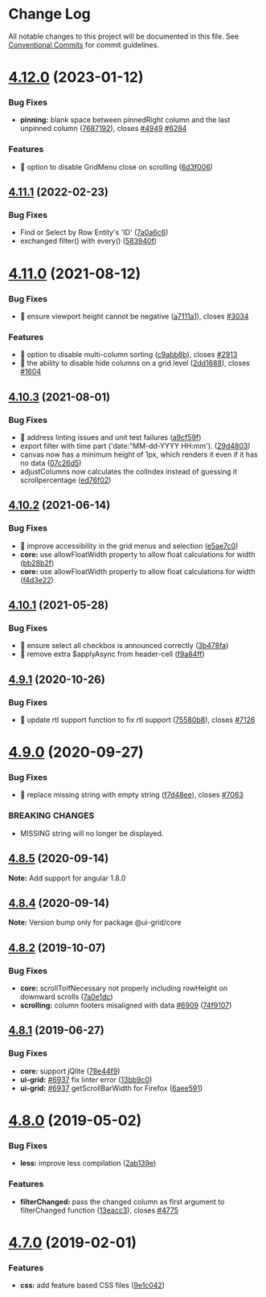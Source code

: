 # Change Log

All notable changes to this project will be documented in this file.
See [Conventional Commits](https://conventionalcommits.org) for commit guidelines.

# [4.12.0](https://github.com/angular-ui/ui-grid/compare/v4.11.1...v4.12.0) (2023-01-12)


### Bug Fixes

* **pinning:** blank space between pinnedRight column and the last unpinned column ([7687192](https://github.com/angular-ui/ui-grid/commit/7687192afa6b67f013c8a559a60dc9c3f78e4efb)), closes [#4949](https://github.com/angular-ui/ui-grid/issues/4949) [#6284](https://github.com/angular-ui/ui-grid/issues/6284)


### Features

* 🎸 option to disable GridMenu close on scrolling ([6d3f006](https://github.com/angular-ui/ui-grid/commit/6d3f0065f6635179b4a3ccca5d8f0ac274bd3755))





## [4.11.1](https://github.com/angular-ui/ui-grid/compare/v4.11.0...v4.11.1) (2022-02-23)

### Bug Fixes

* Find or Select by Row Entity's 'ID' ([7a0a6c6](https://github.com/angular-ui/ui-grid/commit/7a0a6c6f3ed29c3e41f5cfa77b46639d3df7f1ca))
* exchanged filter() with every() ([583940f](https://github.com/angular-ui/ui-grid/commit/583940ffa30df614b64122dc1f8b9d83103821df))




# [4.11.0](https://github.com/angular-ui/ui-grid/compare/v4.10.3...v4.11.0) (2021-08-12)


### Bug Fixes

* 🐛 ensure viewport height cannot be negative ([a7111a1](https://github.com/angular-ui/ui-grid/commit/a7111a13b4c7d67068522881783925dedbacda88)), closes [#3034](https://github.com/angular-ui/ui-grid/issues/3034)


### Features

* 🎸 option to disable multi-column sorting ([c9abb8b](https://github.com/angular-ui/ui-grid/commit/c9abb8bab2101479b0498848b4a288c1ad7d17f9)), closes [#2913](https://github.com/angular-ui/ui-grid/issues/2913)
* 🎸 the ability to disable hide columns on a grid level ([2dd1688](https://github.com/angular-ui/ui-grid/commit/2dd168859e03583cdc7e6ab671d146e343ae4275)), closes [#1604](https://github.com/angular-ui/ui-grid/issues/1604)





## [4.10.3](https://github.com/angular-ui/ui-grid/compare/v4.10.2...v4.10.3) (2021-08-01)


### Bug Fixes

* 🐛 address linting issues and unit test failures ([a9cf59f](https://github.com/angular-ui/ui-grid/commit/a9cf59f6ff31f065332bdd20b0931dba0b982183))
* export filter with time part ('date:"MM-dd-YYYY HH:mm'). ([29d4803](https://github.com/angular-ui/ui-grid/commit/29d4803d702409bffafc30b33cbbdeda53992776))
* canvas now has a minimum height of 1px, which renders it even if it has no data ([07c26d5](https://github.com/angular-ui/ui-grid/commit/07c26d576fe6e012730fead14c9e9139d606ed13))
* adjustColumns now calculates the colIndex instead of guessing it scrollpercentage ([ed76f02](https://github.com/angular-ui/ui-grid/commit/ed76f02090f3510d555cacdae03f1edad849d27a))




## [4.10.2](https://github.com/angular-ui/ui-grid/compare/v4.10.1...v4.10.2) (2021-06-14)


### Bug Fixes

* 🐛 improve accessibility in the grid menus and selection ([e5ae7c0](https://github.com/angular-ui/ui-grid/commit/e5ae7c085f4ac314dfbd4fab15b24f20730ee5cd))
* **core:** use allowFloatWidth property to allow float calculations for width ([bb28b2f](https://github.com/angular-ui/ui-grid/commit/bb28b2fb523f5e47aa61a80bf70e4aabc49ab1e7))
* **core:** use allowFloatWidth property to allow float calculations for width ([f4d3e22](https://github.com/angular-ui/ui-grid/commit/f4d3e222965d91a7faf0f4886ad6d4906789df9e))





## [4.10.1](https://github.com/angular-ui/ui-grid/compare/v4.10.0...v4.10.1) (2021-05-28)


### Bug Fixes

* 🐛 ensure select all checkbox is announced correctly ([3b478fa](https://github.com/angular-ui/ui-grid/commit/3b478fa22fd6a438bc63331a36b4c0606d0edd36))
* 🐛 remove extra $applyAsync from header-cell ([f9a84ff](https://github.com/angular-ui/ui-grid/commit/f9a84ff8cb314e6823bda53f174157b318b238d7))





## [4.9.1](https://github.com/angular-ui/ui-grid/compare/v4.9.0...v4.9.1) (2020-10-26)


### Bug Fixes

* 🐛 update rtl support function to fix rtl support ([75580b8](https://github.com/angular-ui/ui-grid/commit/75580b88c46a36029b3abb3b57eaccf1928c22ad)), closes [#7126](https://github.com/angular-ui/ui-grid/issues/7126)





# [4.9.0](https://github.com/angular-ui/ui-grid/compare/v4.8.5...v4.9.0) (2020-09-27)


### Bug Fixes

* 🐛 replace missing string with empty string ([f7d48ee](https://github.com/angular-ui/ui-grid/commit/f7d48ee4e28f8a1233d0dc1bf4e10a5446df6e32)), closes [#7063](https://github.com/angular-ui/ui-grid/issues/7063)


### BREAKING CHANGES

* MISSING string will no longer be displayed.





## [4.8.5](https://github.com/angular-ui/ui-grid/compare/v4.8.3...v4.8.5) (2020-09-14)

**Note:** Add support for angular 1.8.0





## [4.8.4](https://github.com/angular-ui/ui-grid/compare/v4.8.3...v4.8.4) (2020-09-14)

**Note:** Version bump only for package @ui-grid/core





## [4.8.2](https://github.com/angular-ui/ui-grid/compare/v4.8.1...v4.8.2) (2019-10-07)


### Bug Fixes

* **core:** scrollToIfNecessary not properly including rowHeight on downward scrolls ([7a0e1dc](https://github.com/angular-ui/ui-grid/commit/7a0e1dc))
* **scrolling:** column footers misaligned with data [#6909](https://github.com/angular-ui/ui-grid/issues/6909) ([74f9107](https://github.com/angular-ui/ui-grid/commit/74f9107))





## [4.8.1](https://github.com/angular-ui/ui-grid/compare/v4.8.0...v4.8.1) (2019-06-27)


### Bug Fixes

* **core:** support jQlite ([78e44f9](https://github.com/angular-ui/ui-grid/commit/78e44f9))
* **ui-grid:** [#6937](https://github.com/angular-ui/ui-grid/issues/6937) fix linter error ([13bb9c0](https://github.com/angular-ui/ui-grid/commit/13bb9c0))
* **ui-grid:** [#6937](https://github.com/angular-ui/ui-grid/issues/6937) getScrollBarWidth for Firefox ([6aee591](https://github.com/angular-ui/ui-grid/commit/6aee591))





# [4.8.0](https://github.com/angular-ui/ui-grid/compare/v4.7.1...v4.8.0) (2019-05-02)


### Bug Fixes

* **less:** improve less compilation ([2ab139e](https://github.com/angular-ui/ui-grid/commit/2ab139e))


### Features

* **filterChanged:** pass the changed column as first argument to filterChanged function ([13eacc3](https://github.com/angular-ui/ui-grid/commit/13eacc3)), closes [#4775](https://github.com/angular-ui/ui-grid/issues/4775)





# [4.7.0](https://github.com/angular-ui/ui-grid/compare/v4.6.6...v4.7.0) (2019-02-01)


### Features

* **css:** add feature based CSS files ([9e1c042](https://github.com/angular-ui/ui-grid/commit/9e1c042))
